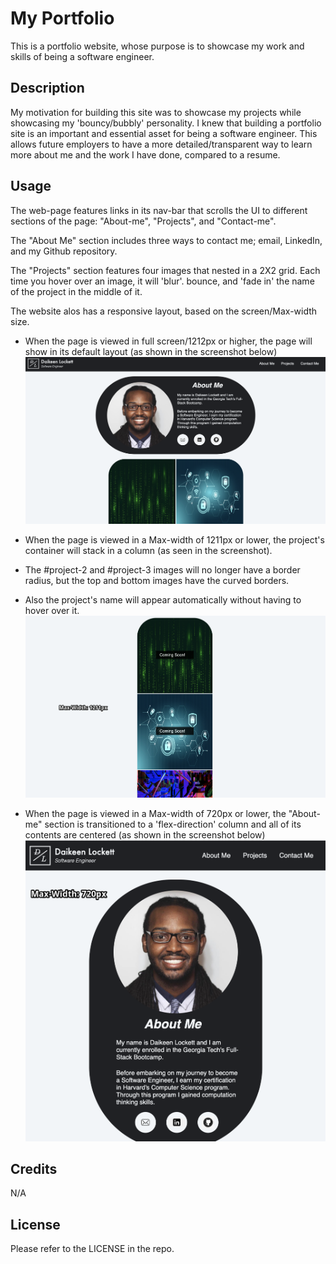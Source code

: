 # My Portfolio

This is a portfolio website, whose purpose is to showcase my work and skills of being a software engineer.

## Description

My motivation for building this site was to showcase my projects while showcasing my 'bouncy/bubbly' personality. I knew that building a portfolio site is an important and essential asset for being a software engineer. This allows future employers to have a more detailed/transparent way to learn more about me and the work I have done, compared to a resume.

## Usage

The web-page features links in its nav-bar that scrolls the UI to different sections of the page: "About-me", "Projects", and "Contact-me".

The "About Me" section includes three ways to contact me; email, LinkedIn, and my Github repository.

The "Projects" section features four images that nested in a 2X2 grid. Each time you hover over an image, it will 'blur'. bounce, and 'fade in' the name of the project in the middle of it.

The website alos has a responsive layout, based on the screen/Max-width size.

- When the page is viewed in full screen/1212px or higher, the page will show in its default layout (as shown in the screenshot below)
  ![Screenshot of Daikeen Lockett's Portfolio web page](./assets/images/my-portfolio-screenshot.png)

- When the page is viewed in a Max-width of 1211px or lower, the project's container will stack in a column (as seen in the screenshot).
- The #project-2 and #project-3 images will no longer have a border radius, but the top and bottom images have the curved borders.
- Also the project's name will appear automatically without having to hover over it.
  ![Screenshot of web page's portfolio section stacked in a column when Max-width is 1211px or less](./assets/images/my-portfolio-1211px.png)

- When the page is viewed in a Max-width of 720px or lower, the "About-me" section is transitioned to a 'flex-direction' column and all of its contents are centered (as shown in the screenshot below)
  ![Screenshot of web page's About-Me section stacked in a column when Max-width is 720px or less](./assets/images/my-portfolio-720px.png)

## Credits

N/A

## License

Please refer to the LICENSE in the repo.
